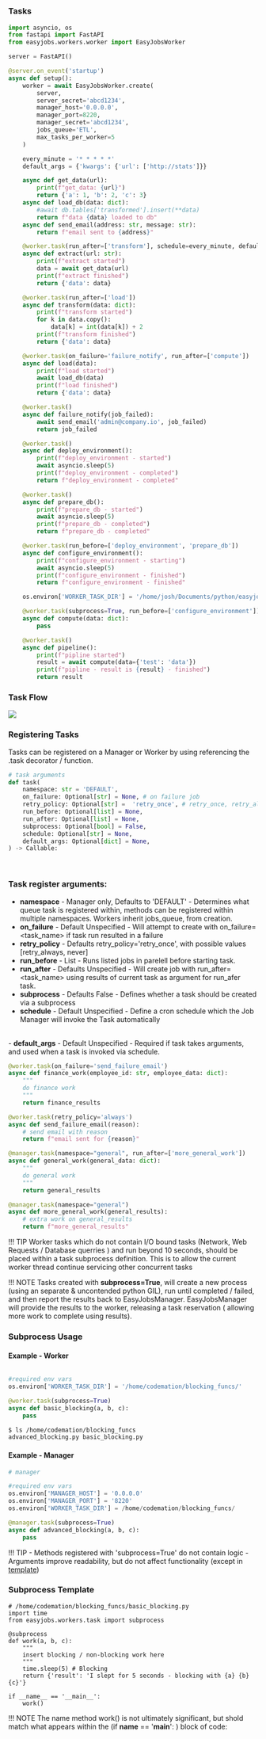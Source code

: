 #
### Tasks

```python
import asyncio, os
from fastapi import FastAPI
from easyjobs.workers.worker import EasyJobsWorker

server = FastAPI()

@server.on_event('startup')
async def setup():
    worker = await EasyJobsWorker.create(
        server,
        server_secret='abcd1234',
        manager_host='0.0.0.0',
        manager_port=8220,
        manager_secret='abcd1234',
        jobs_queue='ETL',
        max_tasks_per_worker=5
    )

    every_minute = '* * * * *'
    default_args = {'kwargs': {'url': ['http://stats']}}

    async def get_data(url):
        print(f"get_data: {url}")
        return {'a': 1, 'b': 2, 'c': 3}
    async def load_db(data: dict):
        #await db.tables['transformed'].insert(**data)
        return f"data {data} loaded to db"
    async def send_email(address: str, message: str):
        return f"email sent to {address}"

    @worker.task(run_after=['transform'], schedule=every_minute, default_args=default_args)
    async def extract(url: str):
        print(f"extract started")
        data = await get_data(url)
        print(f"extract finished")
        return {'data': data}

    @worker.task(run_after=['load'])
    async def transform(data: dict):
        print(f"transform started")
        for k in data.copy():
            data[k] = int(data[k]) + 2
        print(f"transform finished")
        return {'data': data}

    @worker.task(on_failure='failure_notify', run_after=['compute'])
    async def load(data):
        print(f"load started")
        await load_db(data)
        print(f"load finished")
        return {'data': data}

    @worker.task()
    async def failure_notify(job_failed):
        await send_email('admin@company.io', job_failed)
        return job_failed

    @worker.task()
    async def deploy_environment():
        print(f"deploy_environment - started")
        await asyncio.sleep(5)
        print(f"deploy_environment - completed")
        return f"deploy_environment - completed"

    @worker.task()
    async def prepare_db():
        print(f"prepare_db - started")
        await asyncio.sleep(5)
        print(f"prepare_db - completed")
        return f"prepare_db - completed"

    @worker.task(run_before=['deploy_environment', 'prepare_db'])
    async def configure_environment():
        print(f"configure_environment - starting")
        await asyncio.sleep(5)
        print(f"configure_environment - finished")
        return f"configure_environment - finished"

    os.environ['WORKER_TASK_DIR'] = '/home/josh/Documents/python/easyjobs'

    @worker.task(subprocess=True, run_before=['configure_environment'])
    async def compute(data: dict):
        pass

    @worker.task()
    async def pipeline():
        print(f"pipline started")
        result = await compute(data={'test': 'data'})
        print(f"pipline - result is {result} - finished")
        return result
```


### Task Flow
![](./images/task-flow.png)

### Registering Tasks
Tasks can be registered on a Manager or Worker by using referencing the <instance>.task decorator / function. 
```python
# task arguments
def task(
    namespace: str = 'DEFAULT',
    on_failure: Optional[str] = None, # on failure job
    retry_policy: Optional[str] =  'retry_once', # retry_once, retry_always, never
    run_before: Optional[list] = None,
    run_after: Optional[list] = None,
    subprocess: Optional[bool] = False,
    schedule: Optional[str] = None,
    default_args: Optional[dict] = None,
) -> Callable:
```
<br>

### Task register arguments:

- <b>namespace</b> - Manager only, Defaults to 'DEFAULT' - Determines what queue task is registered within, methods can be registered within multiple namespaces. Workers inherit jobs_queue, from creation. 
- <b>on_failure</b>  - Default Unspecified - Will attempt to create with on_failure=<task_name> if task run resulted in a failure
- <b>retry_policy</b>  - Defaults retry_policy='retry_once',  with possible values [retry_always, never]
- <b>run_before</b> - List - Runs listed jobs in parelell before starting task.
- <b>run_after</b>  - Defaults Unspecified - Will create job with run_after=<task_name> using results of current task as argument for run_afer task.
- <b>subprocess</b>  - Defaults False - Defines whether a task should be created via a subprocess 
- <b>schedule</b> - Default Unspecified - Define a cron schedule which the Job Manager will invoke the Task automatically
<br>
- <b>default_args</b> - Default Unspecified - Required if task takes arguments, and used when a task is invoked via schedule.

```python
@worker.task(on_failure='send_failure_email')
async def finance_work(employee_id: str, employee_data: dict):
    """
    do finance work
    """
    return finance_results

@worker.task(retry_policy='always')
async def send_failure_email(reason):
    # send email with reason
    return f"email sent for {reason}"
```

```python
@manager.task(namespace="general", run_after=['more_general_work'])
async def general_work(general_data: dict):
    """
    do general work
    """
    return general_results

@manager.task(namespace="general")
async def more_general_work(general_results):
    # extra work on general_results
    return f"more_general_results"
```
!!! TIP
    Worker tasks which do not contain I/O bound tasks (Network,  Web Requests / Database querries ) and run beyond 10 seconds, should be placed within a task subprocess definition. This is to allow the current worker thread continue servicing other concurrent tasks

!!! NOTE
    Tasks created with <b>subprocess=True</b>, will create a new process (using an separate & uncontended python GIL), run until completed / failed, and then report the results back to EasyJobsManager. EasyJobsManager will provide the results to the worker, releasing a task reservation ( allowing more work to complete using results).  

### Subprocess Usage

#### Example - Worker

```python

#required env vars
os.environ['WORKER_TASK_DIR'] = '/home/codemation/blocking_funcs/'

@worker.task(subprocess=True)
async def basic_blocking(a, b, c):
    pass   
```
```bash
$ ls /home/codemation/blocking_funcs
advanced_blocking.py basic_blocking.py 
```
#### Example - Manager
```python
# manager

#required env vars
os.environ['MANAGER_HOST'] = '0.0.0.0'
os.environ['MANAGER_PORT'] = '8220'
os.environ['WORKER_TASK_DIR'] = /home/codemation/blocking_funcs/

@manager.task(subprocess=True)
async def advanced_blocking(a, b, c):
    pass   
```
!!! TIP
    - Methods registered with 'subprocess=True' do not contain logic
    - Arguments improve readability, but do not affect functionality (except in [template](https://github.com/codemation/easyjobs/blob/main/easyjobs/workers/task_subprocess.py))
### Subprocess Template
```
# /home/codemation/blocking_funcs/basic_blocking.py
import time
from easyjobs.workers.task import subprocess

@subprocess
def work(a, b, c):
    """
    insert blocking / non-blocking work here
    """
    time.sleep(5) # Blocking
    return {'result': 'I slept for 5 seconds - blocking with {a} {b} {c}'}

if __name__ == '__main__':
    work()
```

!!! NOTE 
    The name method work() is not ultimately significant, but shold match what appears within the (if __name__ == '__main__': ) block of code: